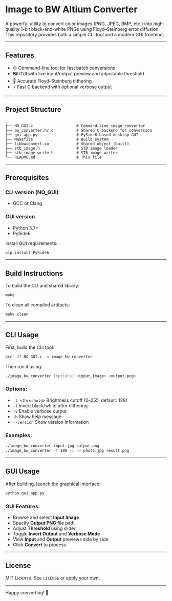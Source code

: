 
# Image to BW Altium Converter

A powerful utility to convert color images (PNG, JPEG, BMP, etc.) into high-quality 1-bit black-and-white PNGs using Floyd–Steinberg error diffusion. This repository provides both a simple CLI tool and a modern GUI frontend.

---

## Features

- ⚙️ Command-line tool for fast batch conversions  
- 🖼️ GUI with live input/output preview and adjustable threshold  
- 🧠 Accurate Floyd–Steinberg dithering  
- ⚡ Fast C backend with optional verbose output  

---


## Project Structure

```
.
├── NO_GUI.c                   # Command-line image converter
├── bw_converter.h/.c          # Shared C backend for conversion
├── gui_app.py                 # PySide6-based desktop GUI
├── Makefile                   # Build system
├── libbwconvert.so            # Shared object (built)
├── stb_image.h                # STB image loader
├── stb_image_write.h          # STB image writer
└── README.md                  # This file
```

---

## Prerequisites

### CLI version (NO\_GUI)

- GCC or Clang

### GUI version

- Python 3.7+
- PySide6

Install GUI requirements:

```bash
pip install PySide6
```

---

## Build Instructions

To build the CLI and shared library:

```bash
make
```

To clean all compiled artifacts:

```bash
make clean
```

---

## CLI Usage

First, build the CLI tool:

```bash
gcc -O3 NO_GUI.c -o image_bw_converter
```

Then run it using:

```bash
./image_bw_converter [options] <input_image> <output.png>
```

### Options:

- `-t <threshold>`  Brightness cutoff (0–255, default: 128)
- `-i`              Invert black/white after dithering
- `-v`              Enable verbose output
- `-h`              Show help message
- `--version`       Show version information

### Examples:

```bash
./image_bw_converter input.jpg output.png
./image_bw_converter -t 100 -i -v photo.jpg result.png
```

---

## GUI Usage

After building, launch the graphical interface:

```bash
python gui_app.py
```

### GUI Features:

- Browse and select **Input Image**
- Specify **Output PNG** file path
- Adjust **Threshold** using slider
- Toggle **Invert Output** and **Verbose Mode**
- View **Input** and **Output** previews side by side
- Click **Convert** to process

---

## License

MIT License. See `LICENSE` or apply your own.

---

Happy converting! 🎨

